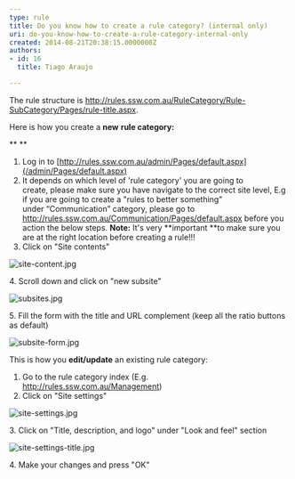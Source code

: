 ```yaml
---
type: rule
title: Do you know how to create a rule category? (internal only)
uri: do-you-know-how-to-create-a-rule-category-internal-only
created: 2014-08-21T20:38:15.0000000Z
authors:
- id: 16
  title: Tiago Araujo

---
```


 ​The rule structure is http://rules.ssw.com.au/RuleCategory/Rule-SubCategory/Pages/rule-title.aspx.



Here is how you create a **new** **rule category:**

**
**
 
1. ​​Log in to [http://rules.ssw.com.au/admin/Pages/default.aspx​](/admin/Pages/default.aspx)
2. It depends on which level of 'rule category' you are going to create, please make sure you have navigate to the correct site level, E.g if you are going to create a "rules to better something" under “Communication” category, please go to http://rules.ssw.com.au/Communicatio​n/Pages/default.aspx before you action the below steps.
**Note:** It's very **important **to make sure you are at the right location before creating a rule!!!​​
3. Click on "Site contents"
<dl class="image"><dt><img src="/Communication/Rules-to-Better-Adding-Rules/PublishingImages/Pages/how-to-create-a-rule-category/site-content.jpg" alt="site-content.jpg">​​</dt></dl>
4. Scroll down and click on "new subsite"
<dl class="image"><dt>
               <img src="/Communication/Rules-to-Better-Adding-Rules/PublishingImages/Pages/how-to-create-a-rule-category/subsites.jpg" alt="subsites.jpg">
            </dt></dl>
5. Fill the form with the title and URL complement (keep all the ratio buttons as default)
<dl class="image"><dt>
               <img src="/Communication/Rules-to-Better-Adding-Rules/PublishingImages/Pages/how-to-create-a-rule-category/subsite-form.jpg" alt="subsite-form.jpg">
            </dt></dl>


This is how you     **edit/update** an existing rule category:

1. Go to the rule category index (E.g. http://rules.ssw.com.au/Management)
2. Click on "Site settings"
<dl class="image"><dt>
            <img src="/Communication/Rules-to-Better-Adding-Rules/PublishingImages/Pages/how-to-create-a-rule-category/site-settings.jpg" alt="site-settings.jpg">
         </dt></dl>
3. Click on "Title, description, and logo" under "Look and feel" section
<dl class="image"><dt>
            <img src="/Communication/Rules-to-Better-Adding-Rules/PublishingImages/Pages/how-to-create-a-rule-category/site-settings-title.jpg" alt="site-settings-title.jpg">
         </dt></dl>
4. Make your changes and press "OK"


